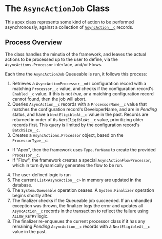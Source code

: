 # The `AsyncActionJob` Class

This apex class represents some kind of action to be performed asynchronously, against a collection of [`AsyncAction__c`](/docs/ASYNCACTIONOBJECT.md) records.

## Process Overview

The class handles the minutia of the framework, and leaves the actual actions to be processed up to the user to define, via the `AsyncActions.Processor` interface, and/or Flows.

Each time the `AsyncActionJob` Queueable is run, it follows this process:

1. Retrieves a `AsyncActionProcessor__mdt` configuration record with a matching `Processor__c` value, and checks if the configuration record's `Enabled__c` value. If this is not _true_, or a matching configuration record cannot found, then the job will abort.
2. Queries `AsyncAction__c` records with a `ProcessorName__c` value that matches the configuration record's DeveloperName, and are in _Pending_ status, and have a `NextEligibleAt__c` value in the past. Records are returned in order of its `NextEligibleAt__c` value, prioritizing older records first. This query is limited by the configuration record's `BatchSize__c`.
3. Creates a `AsyncActions.Processor` object, based on the `ProcessorType__c`:

- If "Apex", then the framework uses `Type.forName` to create the provided `Processor__c`.
- If "Flow", the framework creates a special `AsyncActionFlowProcessor`, which in turn dynamically generates the flow to be run.

4. The user-defined logic is run
5. The current `List<AsyncAction__c>` in memory are updated in the database.
6. The `System.Queueable` operation ceases. A `System.Finalizer` operation begins shortly after.
7. The finalizer checks if the Queueable job succeeded. If an unhandled exception was thrown, the finalizer logs the error and updates all `AsyncAction__c` records in the transaction to reflect the failure using `ALLOW_RETRY` logic.
8. The finalizer re-enqueues the current processor class if it has any remaining _Pending_ `AsyncAction__c` records with a `NextEligibleAt__c` value in the past.
